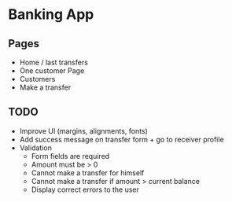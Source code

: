 # Banking App

## Pages

- Home / last transfers
- One customer Page
- Customers
- Make a transfer

## TODO

- Improve UI (margins, alignments, fonts)
- Add success message on transfer form + go to receiver profile
- Validation
  - Form fields are required
  - Amount must be > 0
  - Cannot make a transfer for himself
  - Cannot make a transfer if amount > current balance
  - Display correct errors to the user
